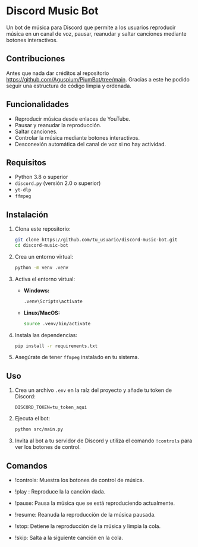 # Discord Music Bot

Un bot de música para Discord que permite a los usuarios reproducir música en un canal de voz, pausar, reanudar y saltar canciones mediante botones interactivos.

## Contribuciones

Antes que nada dar créditos al repositorio https://github.com/Aguspium/PiumBot/tree/main. Gracias a este he podido seguir una estructura de código limpia y ordenada.


## Funcionalidades

- Reproducir música desde enlaces de YouTube.
- Pausar y reanudar la reproducción.
- Saltar canciones.
- Controlar la música mediante botones interactivos.
- Desconexión automática del canal de voz si no hay actividad.

## Requisitos

- Python 3.8 o superior
- `discord.py` (versión 2.0 o superior)
- `yt-dlp`
- `ffmpeg`

## Instalación

1. Clona este repositorio:

   ```bash
   git clone https://github.com/tu_usuario/discord-music-bot.git
   cd discord-music-bot
   ```

2. Crea un entorno virtual:

   ```bash
   python -m venv .venv
   ```

3. Activa el entorno virtual:

   - **Windows:**

     ```bash
     .venv\Scripts\activate
     ```

   - **Linux/MacOS:**

     ```bash
     source .venv/bin/activate
     ```

4. Instala las dependencias:

   ```bash
   pip install -r requirements.txt
   ```

5. Asegúrate de tener `ffmpeg` instalado en tu sistema.

## Uso

1. Crea un archivo `.env` en la raíz del proyecto y añade tu token de Discord:

   ```plaintext
   DISCORD_TOKEN=tu_token_aqui
   ```

2. Ejecuta el bot:

   ```bash
   python src/main.py
   ```

3. Invita al bot a tu servidor de Discord y utiliza el comando `!controls` para ver los botones de control.

## Comandos

- !controls: Muestra los botones de control de música.

- !play <song>: Reproduce la la canción dada.

- !pause: Pausa la música que se está reproduciendo actualmente.

- !resume: Reanuda la reproducción de la música pausada.

- !stop: Detiene la reproducción de la música y limpia la cola.

- !skip: Salta a la siguiente canción en la cola.


